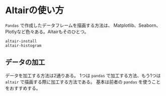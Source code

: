 # Altairの使い方

``Pandas`` で作成したデータフレームを描画する方法は、
Matplotlib、Seaborn、Plotlyなど色々ある。Altairもそのひとつ。

```{toctree}
altair-install
altair-histogram
```




## データの加工

データを加工する方法は2通りある。
1つは ``pandas`` で加工する方法、もう1つは ``altair`` で描画する際に加工する方法である。
基本は前者の ``pandas`` を使うことをおすすめする。
